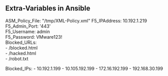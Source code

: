 ## Extra-Variables in Ansible

ASM_Policy_File: "/tmp/XML-Policy.xml"
F5_IPAddress: 10.192.1.219  
F5_Admin_Port: '443'  
F5_Username: admin  
F5_Password: VMware123!  
Blocked_URLs:  
  \- /blocked.html  
  \- /hacked.html  
  \- /robot.txt  

Blocked_IPs:
  \- 10.192.1.199 
  \- 10.105.192.199 
  \- 172.16.192.199 
  \- 192.168.30.199 
 
